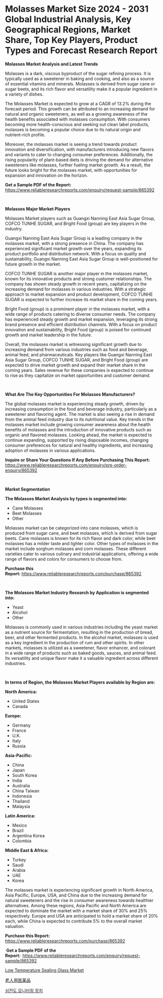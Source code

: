 <p><h1>Molasses Market Size 2024 - 2031 Global Industrial Analysis, Key Geographical Regions, Market Share, Top Key Players, Product Types and Forecast Research Report</h1></p><p><strong>Molasses Market Analysis and Latest Trends</strong></p>
<p><p>Molasses is a dark, viscous byproduct of the sugar refining process. It is typically used as a sweetener in baking and cooking, and also as a source of essential vitamins and minerals. Molasses is derived from sugar cane or sugar beets, and its rich flavor and versatility make it a popular ingredient in a variety of dishes.</p><p>The Molasses Market is expected to grow at a CAGR of 13.2% during the forecast period. This growth can be attributed to an increasing demand for natural and organic sweeteners, as well as a growing awareness of the health benefits associated with molasses consumption. With consumers becoming more health-conscious and seeking out clean label products, molasses is becoming a popular choice due to its natural origin and nutrient-rich profile.</p><p>Moreover, the molasses market is seeing a trend towards product innovation and diversification, with manufacturers introducing new flavors and variants to cater to changing consumer preferences. Additionally, the rising popularity of plant-based diets is driving the demand for alternative sweeteners like molasses, further fueling market growth. As a result, the future looks bright for the molasses market, with opportunities for expansion and innovation on the horizon.</p></p>
<p><strong>Get a Sample PDF of the Report:&nbsp;</strong> <a href="https://www.reliableresearchreports.com/enquiry/request-sample/865392">https://www.reliableresearchreports.com/enquiry/request-sample/865392</a></p>
<p>&nbsp;</p>
<p><strong>Molasses Major Market Players</strong></p>
<p><p>Molasses Market players such as Guangxi Nanning East Asia Sugar Group, COFCO TUNHE SUGAR, and Bright Food (group) are key players in the industry. </p><p>Guangxi Nanning East Asia Sugar Group is a leading company in the molasses market, with a strong presence in China. The company has experienced significant market growth over the years, expanding its product portfolio and distribution network. With a focus on quality and sustainability, Guangxi Nanning East Asia Sugar Group is well-positioned for future growth in the market.</p><p>COFCO TUNHE SUGAR is another major player in the molasses market, known for its innovative products and strong customer relationships. The company has shown steady growth in recent years, capitalizing on the increasing demand for molasses in various industries. With a strategic approach to market expansion and product development, COFCO TUNHE SUGAR is expected to further increase its market share in the coming years.</p><p>Bright Food (group) is a prominent player in the molasses market, with a wide range of products catering to diverse consumer needs. The company has experienced steady growth and market expansion, leveraging its strong brand presence and efficient distribution channels. With a focus on product innovation and sustainability, Bright Food (group) is poised for continued growth and market leadership in the future.</p><p>Overall, the molasses market is witnessing significant growth due to increasing demand from various industries such as food and beverage, animal feed, and pharmaceuticals. Key players like Guangxi Nanning East Asia Sugar Group, COFCO TUNHE SUGAR, and Bright Food (group) are expected to drive market growth and expand their market share in the coming years. Sales revenue for these companies is expected to continue to rise as they capitalize on market opportunities and customer demand.</p></p>
<p>&nbsp;</p>
<p><strong>What Are The Key Opportunities For Molasses Manufacturers?</strong></p>
<p><p>The global molasses market is experiencing steady growth, driven by increasing consumption in the food and beverage industry, particularly as a sweetener and flavoring agent. The market is also seeing a rise in demand from the animal feed industry due to its nutritional value. Key trends in the molasses market include growing consumer awareness about the health benefits of molasses and the introduction of innovative products such as organic and flavored molasses. Looking ahead, the market is expected to continue expanding, supported by rising disposable incomes, changing consumer preferences for natural and healthy ingredients, and increasing adoption of molasses in various applications.</p></p>
<p><strong>Inquire or Share Your Questions If Any Before Purchasing This Report:</strong> <a href="https://www.reliableresearchreports.com/enquiry/pre-order-enquiry/865392">https://www.reliableresearchreports.com/enquiry/pre-order-enquiry/865392</a></p>
<p>&nbsp;</p>
<p><strong>Market Segmentation</strong></p>
<p><strong>The Molasses Market Analysis by types is segmented into:</strong></p>
<p><ul><li>Cane Molasses</li><li>Beet Molasses</li><li>Other</li></ul></p>
<p><p>Molasses market can be categorized into cane molasses, which is produced from sugar cane, and beet molasses, which is derived from sugar beets. Cane molasses is known for its rich flavor and dark color, while beet molasses has a milder taste and lighter color. Other types of molasses in the market include sorghum molasses and corn molasses. These different varieties cater to various culinary and industrial applications, offering a wide range of flavors and colors for consumers to choose from.</p></p>
<p><strong>Purchase this Report:&nbsp;</strong><a href="https://www.reliableresearchreports.com/purchase/865392">https://www.reliableresearchreports.com/purchase/865392</a></p>
<p>&nbsp;</p>
<p><strong>The Molasses Market Industry Research by Application is segmented into:</strong></p>
<p><ul><li>Yeast</li><li>Alcohol</li><li>Other</li></ul></p>
<p><p>Molasses is commonly used in various industries including the yeast market as a nutrient source for fermentation, resulting in the production of bread, beer, and other fermented products. In the alcohol market, molasses is used as a key ingredient in the production of rum and other spirits. In other markets, molasses is utilized as a sweetener, flavor enhancer, and colorant in a wide range of products such as baked goods, sauces, and animal feed. Its versatility and unique flavor make it a valuable ingredient across different industries.</p></p>
<p>&nbsp;</p>
<p><strong>In terms of Region, the Molasses Market Players available by Region are:</strong></p>
<p>
    <p> <strong> North America: </strong>
        <ul>
            <li>United States</li>
            <li>Canada</li>
        </ul>
        </p> 
    <p> <strong> Europe: </strong>
        <ul>
            <li>Germany</li>
            <li>France</li>
            <li>U.K.</li>
            <li>Italy</li>
            <li>Russia</li>
        </ul>
        </p> 
    <p> <strong> Asia-Pacific: </strong>
        <ul>
            <li>China</li>
            <li>Japan</li>
            <li>South Korea</li>
            <li>India</li>
            <li>Australia</li>
            <li>China Taiwan</li>
            <li>Indonesia</li>
            <li>Thailand</li>
            <li>Malaysia</li>
        </ul>
        </p> 
    <p> <strong> Latin America: </strong>
        <ul>
            <li>Mexico</li>
            <li>Brazil</li>
            <li>Argentina Korea</li>
            <li>Colombia</li>
        </ul>
        </p> 
    <p> <strong> Middle East & Africa: </strong>
        <ul>
            <li>Turkey</li>
            <li>Saudi</li>
            <li>Arabia</li>
            <li>UAE</li>
            <li>Korea</li>
        </ul>
    </p>
    </p>
<p><p>The molasses market is experiencing significant growth in North America, Asia Pacific, Europe, USA, and China due to the increasing demand for natural sweeteners and the rise in consumer awareness towards healthier alternatives. Among these regions, Asia Pacific and North America are expected to dominate the market with a market share of 30% and 25% respectively. Europe and USA are anticipated to hold a market share of 20% each, while China is expected to contribute 5% to the overall market valuation.</p></p>
<p><strong>Purchase this Report: </strong><a href="https://www.reliableresearchreports.com/purchase/865392">https://www.reliableresearchreports.com/purchase/865392</a></p>
<p>&nbsp;<strong>Get a Sample PDF of the Report:&nbsp;&nbsp;</strong><a href="https://www.reliableresearchreports.com/enquiry/request-sample/865392">https://www.reliableresearchreports.com/enquiry/request-sample/865392</a></p>
<p><strong></strong></p>
<p><p><a href="https://github.com/PeterParrish5/Market-Research-Report-List-3/blob/main/low-temperature-sealing-glass-market.md">Low Temperature Sealing Glass Market</a></p><p><a href="https://github.com/xnljig2898992/Market-Research-Report-List-1/blob/main/2605529193372.md">老人用医薬品</a></p><p><a href="https://github.com/trmesnao7959541/Market-Research-Report-List-1/blob/main/2097412193156.md">심전도 모니터링 장치</a></p></p>